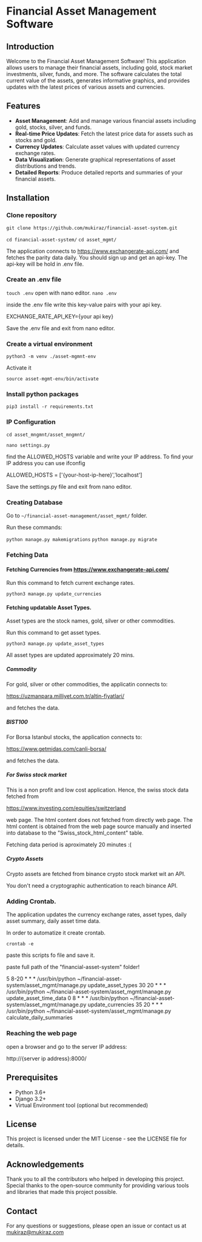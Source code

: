 # Financial Asset Management Software

## Introduction

Welcome to the Financial Asset Management Software! This application allows users to manage their financial assets, including gold, stock market investments, silver, funds, and more. The software calculates the total current value of the assets, generates informative graphics, and provides updates with the latest prices of various assets and currencies.

## Features

- **Asset Management**: Add and manage various financial assets including gold, stocks, silver, and funds.
- **Real-time Price Updates**: Fetch the latest price data for assets such as stocks and gold.
- **Currency Updates**: Calculate asset values with updated currency exchange rates.
- **Data Visualization**: Generate graphical representations of asset distributions and trends.
- **Detailed Reports**: Produce detailed reports and summaries of your financial assets.

## Installation
### Clone repository

`git clone https://github.com/mukiraz/financial-asset-system.git`

`cd financial-asset-system/`
`cd asset_mgmt/`

The application connects to https://www.exchangerate-api.com/ and fetches the parity data daily. You should sign up and get an api-key.
The api-key will be hold in .env file.

### Create an .env file

`touch .env`
open with nano editor.
`nano .env`

inside the .env file write this key-value pairs with your api key.

EXCHANGE_RATE_API_KEY={your api key}

Save the .env file and exit from nano editor.

### Create a virtual environment
`python3 -m venv ./asset-mgmnt-env`

Activate it

`source asset-mgmt-env/bin/activate`

### Install python packages
`pip3 install -r requirements.txt`

### IP Configuration

`cd asset_mngmnt/asset_mngmnt/`

`nano settings.py`

find the ALLOWED_HOSTS variable and write your IP address. To find your IP address you can use ifconfig

ALLOWED_HOSTS = ['{your-host-ip-here}','localhost']

Save the settings.py file and exit from nano editor.

### Creating Database

Go to
`~/financial-asset-management/asset_mgmt/` folder.

Run these commands:

`python manage.py makemigrations`
`python manage.py migrate`

### Fetching Data

#### Fetching Currencies from https://www.exchangerate-api.com/

Run this command to fetch current exchange rates.

`python3 manage.py update_currencies`

#### Fetching updatable Asset Types.

Asset types are the stock names, gold, silver or other commodities. 

Run this command to get asset types.

`python3 manage.py update_asset_types`

All asset types are updated approximately 20 mins.

##### Commodity

For gold, silver or other commodities, the applicatin connects to:

https://uzmanpara.milliyet.com.tr/altin-fiyatlari/

and fetches the data.

##### BIST100

For Borsa Istanbul stocks, the application connects to:

https://www.getmidas.com/canli-borsa/

and fetches the data.

##### For Swiss stock market

This is a non profit and low cost application. Hence, the swiss stock data fetched from

https://www.investing.com/equities/switzerland

web page. The html content does not fetched from directly web page. The html content is obtained 
from the web page source manually and inserted into database to the "Swiss_stock_html_content"
table.

Fetching data period is aproximately 20 minutes :(

##### Crypto Assets

Crypto assets are fetched from binance crypto stock market wit an API.

You don't need a cryptographic authentication to reach binance API.

### Adding Crontab.

The application updates the currency exchange rates, asset types, daily asset summary, daily asset time data.

In order to automatize it create crontab.

`crontab -e`

paste this scripts fo file and save it.

paste full path of the "financial-asset-system" folder!


5 8-20 * * * /usr/bin/python ~/financial-asset-system/asset_mgmt/manage.py update_asset_types
30 20 * * * /usr/bin/python ~/financial-asset-system/asset_mgmt/manage.py update_asset_time_data
0 8 * * * /usr/bin/python ~/financial-asset-system/asset_mgmt/manage.py update_currencies
35 20 * * * /usr/bin/python ~/financial-asset-system/asset_mgmt/manage.py calculate_daily_summaries


### Reaching the web page

open a browser and go to the server IP address:

http://{server ip address}:8000/


## Prerequisites

- Python 3.6+
- Django 3.2+
- Virtual Environment tool (optional but recommended)

## License
This project is licensed under the MIT License - see the LICENSE file for details.

## Acknowledgements
Thank you to all the contributors who helped in developing this project.
Special thanks to the open-source community for providing various tools and libraries that made this project possible.

## Contact
For any questions or suggestions, please open an issue or contact us at mukiraz@mukiraz.com